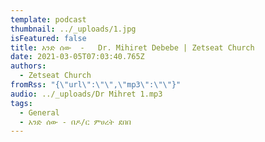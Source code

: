 ```yaml
---
template: podcast
thumbnail: ../_uploads/1.jpg
isFeatured: false
title: አንድ ሰው  -   Dr. Mihiret Debebe | Zetseat Church
date: 2021-03-05T07:03:40.765Z
authors:
  - Zetseat Church
fromRss: "{\"url\":\"\",\"mp3\":\"\"}"
audio: ../_uploads/Dr Mihret 1.mp3
tags:
  - General
  - አንድ ሰው - በዶ/ር ምሀረት ደበበ
---
```

